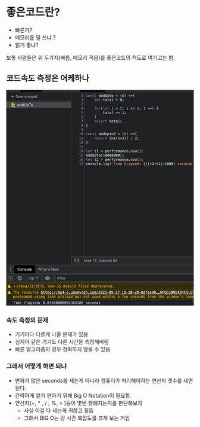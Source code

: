 # 좋은코드란?
* 빠른가?
* 메모리를 덜 쓰냐 ?
* 읽기 좋냐?

보통 사람들은 위 두가지(빠름, 메모리 적음)를 좋은코드의 척도로 여기고는 함.

## 코드속도 측정은 어케하나
![count-time](./count-time.png)

### 속도 측정의 문제
* 기기마다 다르게 나올 문제가 있음
* 심지어 같은 기기도 다른 시간을 측정해버림
* 빠른 알고리즘의 경우 정확하지 않을 수 있음

### 그래서 어떻게 하면 되냐
* 변화가 많은 seconds를 세는게 아니라 컴퓨터가 처리해야하는 연산의 갯수를 세면 된다.
*  간략하게 알기 편하기 위해 Big O Notation이 필요함.
* 연산자(+, * , / , %, = )등이 몇번 행해지는지를 판단해보자
  * 사실 이걸 다 세는게 귀찮고 힘듬
  * 그래서 BIG O는 걍 시간 복잡도를 크게 보는 거임

